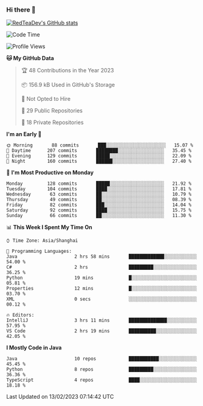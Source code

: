 ### Hi there 👋

<!--
**RedTeaDev/RedTeaDev** is a ✨ _special_ ✨ repository because its `README.md` (this file) appears on your GitHub profile.

Here are some ideas to get you started:

- 🔭 I’m currently working on ...
- 🌱 I’m currently learning ...
- 👯 I’m looking to collaborate on ...
- 🤔 I’m looking for help with ...
- 💬 Ask me about ...
- 📫 How to reach me: ...
- 😄 Pronouns: ...
- ⚡ Fun fact: ...
-->

<!--
[![wakatime](https://wakatime.com/badge/user/6b101ed0-04c0-4490-9283-eb61f2efff96.svg)](https://wakatime.com/@6b101ed0-04c0-4490-9283-eb61f2efff96)
!-->

[![RedTeaDev's GitHub stats](https://github-readme-stats.vercel.app/api?username=RedTeaDev)](https://github.com/anuraghazra/github-readme-stats)
<!--
[![willianrod's wakatime stats](https://github-readme-stats.vercel.app/api/wakatime?username=RedTeaDev)](https://github.com/anuraghazra/github-readme-stats)
!-->
<!--START_SECTION:waka-->
![Code Time](http://img.shields.io/badge/Code%20Time-1%2C187%20hrs%2025%20mins-blue)

![Profile Views](http://img.shields.io/badge/Profile%20Views-0-blue)

**🐱 My GitHub Data** 

> 🏆 48 Contributions in the Year 2023
 > 
> 📦 156.9 kB Used in GitHub's Storage 
 > 
> 🚫 Not Opted to Hire
 > 
> 📜 29 Public Repositories 
 > 
> 🔑 18 Private Repositories  
 > 
**I'm an Early 🐤** 

```text
🌞 Morning       88 commits       ███░░░░░░░░░░░░░░░░░░░░░░   15.07 % 
🌆 Daytime      207 commits       ████████░░░░░░░░░░░░░░░░░   35.45 % 
🌃 Evening      129 commits       █████░░░░░░░░░░░░░░░░░░░░   22.09 % 
🌙 Night        160 commits       ██████░░░░░░░░░░░░░░░░░░░   27.40 % 

```
📅 **I'm Most Productive on Monday** 

```text
Monday         128 commits       █████░░░░░░░░░░░░░░░░░░░░   21.92 % 
Tuesday        104 commits       ████░░░░░░░░░░░░░░░░░░░░░   17.81 % 
Wednesday       63 commits       ██░░░░░░░░░░░░░░░░░░░░░░░   10.79 % 
Thursday        49 commits       ██░░░░░░░░░░░░░░░░░░░░░░░   08.39 % 
Friday          82 commits       ███░░░░░░░░░░░░░░░░░░░░░░   14.04 % 
Saturday        92 commits       ████░░░░░░░░░░░░░░░░░░░░░   15.75 % 
Sunday          66 commits       ██░░░░░░░░░░░░░░░░░░░░░░░   11.30 % 

```


📊 **This Week I Spent My Time On** 

```text
⌚︎ Time Zone: Asia/Shanghai

💬 Programming Languages: 
Java                     2 hrs 58 mins       █████████████░░░░░░░░░░░░   54.00 % 
C#                       2 hrs               █████████░░░░░░░░░░░░░░░░   36.25 % 
Python                   19 mins             █░░░░░░░░░░░░░░░░░░░░░░░░   05.81 % 
Properties               12 mins             █░░░░░░░░░░░░░░░░░░░░░░░░   03.70 % 
XML                      0 secs              ░░░░░░░░░░░░░░░░░░░░░░░░░   00.12 % 

🔥 Editors: 
IntelliJ                 3 hrs 11 mins       ██████████████░░░░░░░░░░░   57.95 % 
VS Code                  2 hrs 19 mins       ██████████░░░░░░░░░░░░░░░   42.05 % 

```

**I Mostly Code in Java** 

```text
Java                     10 repos            ███████████░░░░░░░░░░░░░░   45.45 % 
Python                   8 repos             █████████░░░░░░░░░░░░░░░░   36.36 % 
TypeScript               4 repos             ████░░░░░░░░░░░░░░░░░░░░░   18.18 % 

```



 Last Updated on 13/02/2023 07:14:42 UTC
<!--END_SECTION:waka-->


